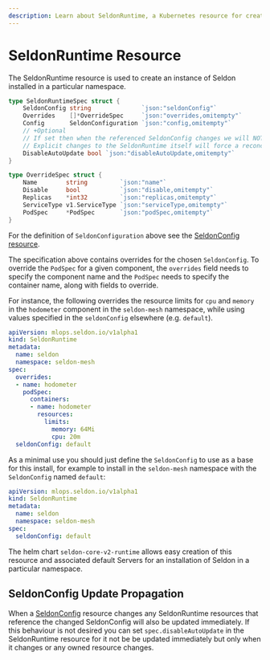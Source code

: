 ```yaml
---
description: Learn about SeldonRuntime, a Kubernetes resource for creating and managing Seldon Core instances in specific namespaces with configurable settings.
---
```


# SeldonRuntime Resource

The SeldonRuntime resource is used to create an instance of Seldon installed in a particular namespace.

```go
type SeldonRuntimeSpec struct {
	SeldonConfig string              `json:"seldonConfig"`
	Overrides    []*OverrideSpec     `json:"overrides,omitempty"`
	Config       SeldonConfiguration `json:"config,omitempty"`
	// +Optional
	// If set then when the referenced SeldonConfig changes we will NOT update the SeldonRuntime immediately.
	// Explicit changes to the SeldonRuntime itself will force a reconcile though
	DisableAutoUpdate bool `json:"disableAutoUpdate,omitempty"`
}

type OverrideSpec struct {
	Name        string         `json:"name"`
	Disable     bool           `json:"disable,omitempty"`
	Replicas    *int32         `json:"replicas,omitempty"`
	ServiceType v1.ServiceType `json:"serviceType,omitempty"`
	PodSpec     *PodSpec       `json:"podSpec,omitempty"`
}
```

For the definition of `SeldonConfiguration` above see the [SeldonConfig resource](seldonconfig.md).

The specification above contains overrides for the chosen `SeldonConfig`.
To override the `PodSpec` for a given component, the `overrides` field needs to specify the component
name and the `PodSpec` needs to specify the container name, along with fields to override.

For instance, the following overrides the resource limits for `cpu` and `memory` in the `hodometer`
component in the `seldon-mesh` namespace, while using values specified in the `seldonConfig` elsewhere
(e.g. `default`).

```yaml
apiVersion: mlops.seldon.io/v1alpha1
kind: SeldonRuntime
metadata:
  name: seldon
  namespace: seldon-mesh
spec:
  overrides:
  - name: hodometer
    podSpec:
      containers:
      - name: hodometer
        resources:
          limits:
            memory: 64Mi
            cpu: 20m
  seldonConfig: default
```

As a minimal use you should just define the `SeldonConfig` to use as a base for this install, for
example to install in the `seldon-mesh` namespace with the `SeldonConfig` named `default`:

```yaml
apiVersion: mlops.seldon.io/v1alpha1
kind: SeldonRuntime
metadata:
  name: seldon
  namespace: seldon-mesh
spec:
  seldonConfig: default
```

The helm chart `seldon-core-v2-runtime` allows easy creation of this resource and associated default
Servers for an installation of Seldon in a particular namespace.

## SeldonConfig Update Propagation

When a [SeldonConfig](seldonconfig.md) resource changes any SeldonRuntime resources that
reference the changed SeldonConfig will also be updated immediately. If this behaviour is not desired
you can set `spec.disableAutoUpdate` in the SeldonRuntime resource for it not be be updated immediately
but only when it changes or any owned resource changes.

